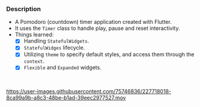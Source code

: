 ### Description

- A Pomodoro (countdown) timer application created with Flutter.
- It uses the `Timer` class to handle play, pause and reset interactivity.
- Things learned: 
  - [x] Handling `StatefulWidgets`. 
  - [x] `StatefulWidges` lifecycle. 
  - [x] Utilizing `theme` to specify default styles, and access them through the `context`. 
  - [x] `Flexible` and `Expanded` widgets. 

<br> 

https://user-images.githubusercontent.com/75746836/227718018-8ca99a9b-a8c3-48be-b1ad-39eec2977527.mov


